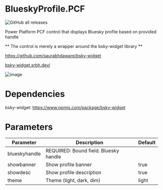 # BlueskyProfile.PCF
![GitHub all releases](https://img.shields.io/github/downloads/drivardxrm/BlueskyProfile.PCF/total)

Power Platform PCF control that displays Bluesky profile based on provided handle

** The control is merely a wrapper around the bsky-widget library **

https://github.com/saurabhdaware/bsky-widget

[bsky-widget.srbh.dev/](https://bsky-widget.srbh.dev/)

![image](https://github.com/user-attachments/assets/564b8345-eb39-43bc-9b0f-9c39e963aa3b)


# Dependencies
bsky-widget: https://www.npmjs.com/package/bsky-widget 

# Parameters
| Parameter         | Description                                                                                  | Default     |
|-------------------|----------------------------------------------------------------------------------------------|----------   |
| blueskyhandle  | REQUIRED: Bound field. Bluesky handle                             |             |
| showbanner  | Show profile banner  |     true        |
| showdesc  | Show profile description  |     true        |
| theme    | Theme (light, dark, dim)    | light |

